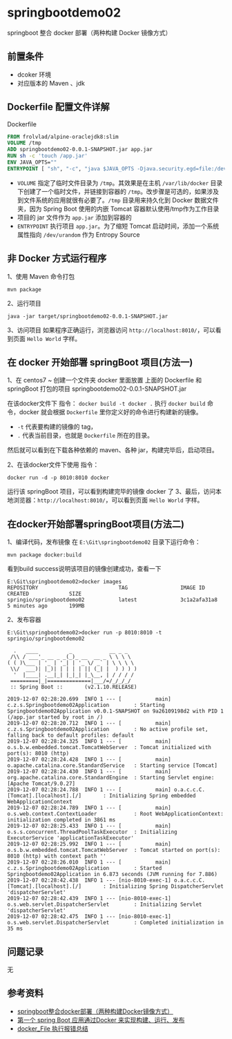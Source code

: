 # springbootdemo02 
springboot 整合 docker 部署（两种构建 Docker 镜像方式）

## 前置条件
 - dcoker 环境 
 - 对应版本的 Maven 、jdk
 
## Dockerfile 配置文件详解

Dockerfile
```dockerfile
FROM frolvlad/alpine-oraclejdk8:slim
VOLUME /tmp
ADD springbootdemo02-0.0.1-SNAPSHOT.jar app.jar
RUN sh -c 'touch /app.jar'
ENV JAVA_OPTS=""
ENTRYPOINT [ "sh", "-c", "java $JAVA_OPTS -Djava.security.egd=file:/dev/./urandom -jar /app.jar" ]
```
- `VOLUME` 指定了临时文件目录为 `/tmp`。其效果是在主机 `/var/lib/docker` 目录下创建了一个临时文件，并链接到容器的 `/tmp`。改步骤是可选的，如果涉及到文件系统的应用就很有必要了。`/tmp` 目录用来持久化到 Docker 数据文件夹，因为 Spring Boot 使用的内嵌 Tomcat 容器默认使用/tmp作为工作目录
- 项目的 jar 文件作为 `app.jar` 添加到容器的
- `ENTRYPOINT` 执行项目 `app.jar`。为了缩短 Tomcat 启动时间，添加一个系统属性指向 `/dev/urandom` 作为 Entropy Source

## 非 Docker 方式运行程序
1、使用 Maven 命令打包
```$xslt
mvn package
```
2、运行项目
```$xslt
java -jar target/springbootdemo02-0.0.1-SNAPSHOT.jar
```
3、访问项目
如果程序正确运行，浏览器访问 `http://localhost:8010/`，可以看到页面 `Hello World` 字样。
## 在 docker 开始部署 springBoot 项目(方法一)
1、在 centos7 ~ 创建一个文件夹 docker 里面放置 上面的 Dockerfile 和 springBoot 打包的项目 springbootdemo02-0.0.1-SNAPSHOT.jar

在该docker文件下 指令：
`docker build -t docker .`
执行 `docker build` 命令，docker 就会根据 `Dockerfile` 里你定义好的命令进行构建新的镜像。

- `-t` 代表要构建的镜像的 tag，
- `.` 代表当前目录，也就是 `Dockerfile` 所在的目录。

然后就可以看到在下载各种依赖的 maven、各种 jar，构建完毕后，启动项目。

2、在该docker文件下使用 指令：
```$xslt
docker run -d -p 8010:8010 docker
```
运行该 springBoot 项目，可以看到构建完毕的镜像 docker 了
3、最后，访问本地浏览器：`http://localhost:8010/`，可以看到页面 `Hello World` 字样。

## 在docker开始部署springBoot项目(方法二)
1、编译代码，发布镜像
在 `E:\Git\springbootdemo02` 目录下运行命令：
```
mvn package docker:build
```
看到build success说明该项目的镜像创建成功，查看一下
```$xslt
E:\Git\springbootdemo02>docker images
REPOSITORY                          TAG                 IMAGE ID            CREATED             SIZE
springio/springbootdemo02           latest              3c1a2afa31a8        5 minutes ago       199MB
```
2、发布容器

```$xslt
E:\Git\springbootdemo02>docker run -p 8010:8010 -t springio/springbootdemo02

  .   ____          _            __ _ _
 /\\ / ___'_ __ _ _(_)_ __  __ _ \ \ \ \
( ( )\___ | '_ | '_| | '_ \/ _` | \ \ \ \
 \\/  ___)| |_)| | | | | || (_| |  ) ) ) )
  '  |____| .__|_| |_|_| |_\__, | / / / /
 =========|_|==============|___/=/_/_/_/
 :: Spring Boot ::       (v2.1.10.RELEASE)

2019-12-07 02:28:20.699  INFO 1 --- [           main] c.z.s.Springbootdemo02Application        : Starting Springbootdemo02Application v0.0.1-SNAPSHOT on 9a26109198d2 with PID 1 (/app.jar started by root in /)
2019-12-07 02:28:20.712  INFO 1 --- [           main] c.z.s.Springbootdemo02Application        : No active profile set, falling back to default profiles: default
2019-12-07 02:28:24.325  INFO 1 --- [           main] o.s.b.w.embedded.tomcat.TomcatWebServer  : Tomcat initialized with port(s): 8010 (http)
2019-12-07 02:28:24.428  INFO 1 --- [           main] o.apache.catalina.core.StandardService   : Starting service [Tomcat]
2019-12-07 02:28:24.430  INFO 1 --- [           main] org.apache.catalina.core.StandardEngine  : Starting Servlet engine: [Apache Tomcat/9.0.27]
2019-12-07 02:28:24.788  INFO 1 --- [           main] o.a.c.c.C.[Tomcat].[localhost].[/]       : Initializing Spring embedded WebApplicationContext
2019-12-07 02:28:24.789  INFO 1 --- [           main] o.s.web.context.ContextLoader            : Root WebApplicationContext: initialization completed in 3861 ms
2019-12-07 02:28:25.433  INFO 1 --- [           main] o.s.s.concurrent.ThreadPoolTaskExecutor  : Initializing ExecutorService 'applicationTaskExecutor'
2019-12-07 02:28:25.992  INFO 1 --- [           main] o.s.b.w.embedded.tomcat.TomcatWebServer  : Tomcat started on port(s): 8010 (http) with context path ''
2019-12-07 02:28:26.010  INFO 1 --- [           main] c.z.s.Springbootdemo02Application        : Started Springbootdemo02Application in 6.873 seconds (JVM running for 7.886)
2019-12-07 02:28:42.438  INFO 1 --- [nio-8010-exec-1] o.a.c.c.C.[Tomcat].[localhost].[/]       : Initializing Spring DispatcherServlet 'dispatcherServlet'
2019-12-07 02:28:42.439  INFO 1 --- [nio-8010-exec-1] o.s.web.servlet.DispatcherServlet        : Initializing Servlet 'dispatcherServlet'
2019-12-07 02:28:42.475  INFO 1 --- [nio-8010-exec-1] o.s.web.servlet.DispatcherServlet        : Completed initialization in 35 ms
```
## 问题记录
无
## 参考资料

- [springboot整合docker部署（两种构建Docker镜像方式）](https://www.cnblogs.com/shamo89/p/9201513.html)
- [第一个 spring Boot 应用通过Docker 来实现构建、运行、发布](https://blog.csdn.net/u010046908/article/details/56008445?fps=1&locationNum=13)
- [docker_File 执行报错总结](https://www.cnblogs.com/liaojiafa/p/8901522.html)